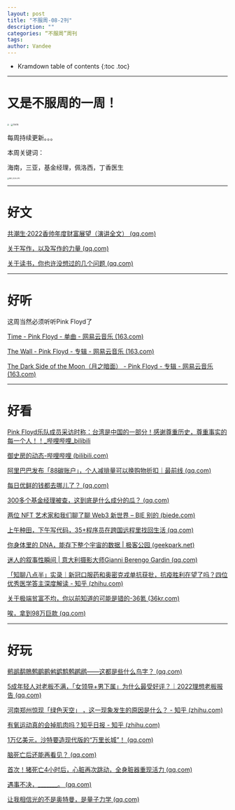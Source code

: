 ```yaml
---
layout: post
title: "不服周-08-2刊"
description: ""
categories: “不服周”周刊
tags: 
author: Vandee
---
```


* Kramdown table of contents
{:toc .toc}


------

# 又是不服周的一周！



<img src="https://s2.loli.net/2022/07/20/LvK8Y7fkOprtPGo.jpg" style="zoom: 25%;" />           <img src="https://s2.loli.net/2022/07/20/gdhaYyfs2r1Cue4.jpg" alt="11478" style="zoom: 33%;" />



每周持续更新。。。

本周关键词：

海南，三亚，基金经理，佩洛西，丁香医生



<img src="https://s2.loli.net/2022/08/10/CngVdNObUh1EWZA.jpg" alt="IMG_0026.JPG" style="zoom:25%;" />

------

# 好文

[共潮生·2022香帅年度财富展望（演讲全文） (qq.com)](https://mp.weixin.qq.com/s?__biz=MzU5MzA3ODIyMw==&mid=2247506687&idx=1&sn=6f305440e7a9a9f1c2e6228f761ed9b2)

[关于写作，以及写作的力量 (qq.com)](https://mp.weixin.qq.com/s/Qa8NwSXK0HucPvqzOCjlXw)

[关于读书，你也许没想过的几个问题 (qq.com)](https://mp.weixin.qq.com/s/Qqm7IIDgc2t7BgRkFbJHXQ)

------



# 好听

这周当然必须听听Pink Floyd了

[Time - Pink Floyd - 单曲 - 网易云音乐 (163.com)](https://music.163.com/#/song?id=4238109)

[The Wall - Pink Floyd - 专辑 - 网易云音乐 (163.com)](https://music.163.com/#/album?id=428476)

[The Dark Side of the Moon（月之暗面） - Pink Floyd - 专辑 - 网易云音乐 (163.com)](https://music.163.com/#/album?id=428503)

------



# 好看

[Pink Floyd乐队成员采访时称：台湾是中国的一部分！感谢尊重历史，尊重事实的每一个人！！_哔哩哔哩_bilibili](https://www.bilibili.com/video/BV1rt4y137jY?is_story_h5=false&p=1&share_from=ugc&share_medium=iphone&share_plat=ios&share_session_id=CD6B7FAC-4F68-4267-ABDA-BF64DBF16F30&share_source=GENERIC&share_tag=s_i&timestamp=1659877935&unique_k=EfBkFuI&vd_source=92184533e359726f138fee9650261f0f)

[御史房的动态-哔哩哔哩 (bilibili.com)](https://t.bilibili.com/688659351225761941)

[阿里巴巴发布「88碳账户」，个人减排量可以换购物折扣｜最前线 (qq.com)](https://mp.weixin.qq.com/s/BkIJx4cC8SIoEZcGzT69Jw)

[每日优鲜的钱都去哪儿了？ (qq.com)](https://mp.weixin.qq.com/s/j8a6EenbtxYqGid1hlQxQg)

[300多个基金经理被查，这到底是什么成分的瓜？ (qq.com)](https://mp.weixin.qq.com/s/kxElMx1_uKLIOiy0DHzTKQ)

[两位 NFT 艺术家和我们聊了聊 Web3 新世界 – BIE 别的 (biede.com)](https://www.biede.com/nft-artist-web-3-new-world/)

[上午种田，下午写代码，35+程序员在跨国远程里找回生活 (qq.com)](https://mp.weixin.qq.com/s/tek2vfc3GDMfHZaZmoaiIg)

[你身体里的 DNA，能存下整个宇宙的数据 | 极客公园 (geekpark.net)](http://www.geekpark.net/news/306100)

[迷人的叙事性瞬间 | 意大利摄影大师Gianni Berengo Gardin (qq.com)](https://mp.weixin.qq.com/s/Xncuok2d1UrrV_njwHYAhA)

[「知聊八点半」实录｜新冠口服药和奥密克戎单抗获批，抗疫胜利在望了吗？四位优秀医学答主深度解读 - 知乎 (zhihu.com)](https://zhuanlan.zhihu.com/p/549568764)

[关于极端贫富不均，你以前知道的可能是错的-36氪 (36kr.com)](https://www.36kr.com/p/1858414964610947)

[唉，拿到98万巨款 (qq.com)](https://mp.weixin.qq.com/s/9VLkwNYHuQFR2t04t4HL1w)

------



# 好玩

[鹡鹚鹬鵙鹩鹛鹮鸺鹠鹪鹩䴙䴘——这都是些什么鸟字？ (qq.com)](https://mp.weixin.qq.com/s/igk3NkfaYqVLdAdrEgXu1g)

[5成年轻人对老板不满，「女领导+男下属」为什么最受好评？｜2022理想老板报告 (qq.com)](https://mp.weixin.qq.com/s/Kheq_NWSKCe2IF_3XyAbFw)

[河南郑州惊现「绿色天空」 ，这一现象发生的原因是什么？ - 知乎 (zhihu.com)](https://www.zhihu.com/question/545405953)

[有氧运动真的会掉肌肉吗？知乎日报 - 知乎 (zhihu.com)](https://daily.zhihu.com/story/9751345)

[1万亿美元，沙特要造现代版的“万里长城”！ (qq.com)](https://mp.weixin.qq.com/s/o6MHuhdZdhZJroHlS6kYew)

[脑死亡后还能再看见？ (qq.com)](https://mp.weixin.qq.com/s/k3yiE9iiWNrDLZ9mVqd7tA)

[首次！猪死亡4小时后，心脏再次跳动，全身脏器重现活力 (qq.com)](https://mp.weixin.qq.com/s/aydzBd7DrPDLj175yD3Zzg)

[遇事不决，_______。 (qq.com)](https://mp.weixin.qq.com/s/hsp5fZ3LhjPIKtPJa3GefQ)

[让我相信光的不是奥特曼，是量子力学 (qq.com)](https://mp.weixin.qq.com/s/lOU0JGdizdcR0inLoi9CiA)
